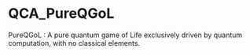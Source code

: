 # QCA_PureQGoL
PureQGoL : A pure quantum game of Life exclusively driven by quantum computation, with no classical elements.
